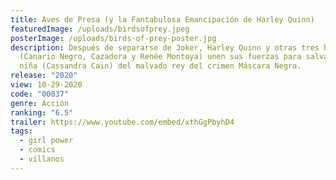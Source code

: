 ```yaml
---
title: Aves de Presa (y la Fantabulosa Emancipación de Harley Quinn)
featuredImage: /uploads/birdsofprey.jpeg
posterImage: /uploads/birds-of-prey-poster.jpg
description: Después de separarse de Joker, Harley Quinn y otras tres heroínas
  (Canario Negro, Cazadora y Renée Montoya) unen sus fuerzas para salvar a una
  niña (Cassandra Cain) del malvado rey del crimen Máscara Negra.
release: "2020"
view: 10-29-2020
code: "00037"
genre: Acción
ranking: "6.5"
trailer: https://www.youtube.com/embed/xthGgPbyhD4
tags:
  - girl power
  - comics
  - villanos
---
```


